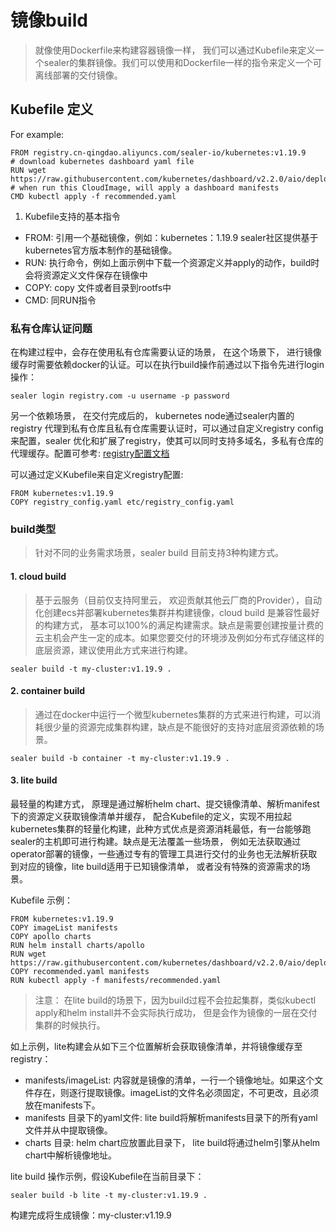 # 镜像build

> 就像使用Dockerfile来构建容器镜像一样， 我们可以通过Kubefile来定义一个sealer的集群镜像。我们可以使用和Dockerfile一样的指令来定义一个可离线部署的交付镜像。
>
>

## Kubefile 定义

For example:

```bigquery
FROM registry.cn-qingdao.aliyuncs.com/sealer-io/kubernetes:v1.19.9
# download kubernetes dashboard yaml file
RUN wget https://raw.githubusercontent.com/kubernetes/dashboard/v2.2.0/aio/deploy/recommended.yaml
# when run this CloudImage, will apply a dashboard manifests
CMD kubectl apply -f recommended.yaml
```

1. Kubefile支持的基本指令

* FROM: 引用一个基础镜像，例如：kubernetes：1.19.9 sealer社区提供基于kubernetes官方版本制作的基础镜像。
* RUN: 执行命令，例如上面示例中下载一个资源定义并apply的动作，build时会将资源定义文件保存在镜像中
* COPY: copy 文件或者目录到rootfs中
* CMD: 同RUN指令

### 私有仓库认证问题

在构建过程中，会存在使用私有仓库需要认证的场景， 在这个场景下， 进行镜像缓存时需要依赖docker的认证。可以在执行build操作前通过以下指令先进行login操作：

```
sealer login registry.com -u username -p password
```

另一个依赖场景， 在交付完成后的， kubernetes node通过sealer内置的registry 代理到私有仓库且私有仓库需要认证时，可以通过自定义registry config来配置，sealer 优化和扩展了registry，使其可以同时支持多域名，多私有仓库的代理缓存。配置可参考: [registry配置文档](../user-guide/docker-image-cache.md)

可以通过定义Kubefile来自定义registry配置:

```bigquery
FROM kubernetes:v1.19.9
COPY registry_config.yaml etc/registry_config.yaml
```

### build类型

> 针对不同的业务需求场景，sealer build 目前支持3种构建方式。

#### 1. cloud build

> 基于云服务（目前仅支持阿里云， 欢迎贡献其他云厂商的Provider），自动化创建ecs并部署kubernetes集群并构建镜像，cloud build 是兼容性最好的构建方式， 基本可以100%的满足构建需求。缺点是需要创建按量计费的云主机会产生一定的成本。如果您要交付的环境涉及例如分布式存储这样的底层资源，建议使用此方式来进行构建。

```bigquery
sealer build -t my-cluster:v1.19.9 .
```

#### 2. container build
> 通过在docker中运行一个微型kubernetes集群的方式来进行构建，可以消耗很少量的资源完成集群构建，缺点是不能很好的支持对底层资源依赖的场景。

```bigquery
sealer build -b container -t my-cluster:v1.19.9 .
```

#### 3. lite build

最轻量的构建方式， 原理是通过解析helm chart、提交镜像清单、解析manifest下的资源定义获取镜像清单并缓存， 配合Kubefile的定义，实现不用拉起kubernetes集群的轻量化构建，此种方式优点是资源消耗最低，有一台能够跑sealer的主机即可进行构建。缺点是无法覆盖一些场景， 例如无法获取通过operator部署的镜像，一些通过专有的管理工具进行交付的业务也无法解析获取到对应的镜像，lite build适用于已知镜像清单， 或者没有特殊的资源需求的场景。

Kubefile 示例：

```bigquery
FROM kubernetes:v1.19.9
COPY imageList manifests
COPY apollo charts
RUN helm install charts/apollo
RUN wget https://raw.githubusercontent.com/kubernetes/dashboard/v2.2.0/aio/deploy/recommended.yaml
COPY recommended.yaml manifests
RUN kubectl apply -f manifests/recommended.yaml
```

> 注意： 在lite build的场景下，因为build过程不会拉起集群，类似kubectl apply和helm install并不会实际执行成功， 但是会作为镜像的一层在交付集群的时候执行。

如上示例，lite构建会从如下三个位置解析会获取镜像清单，并将镜像缓存至registry：

* manifests/imageList: 内容就是镜像的清单，一行一个镜像地址。如果这个文件存在，则逐行提取镜像。imageList的文件名必须固定，不可更改，且必须放在manifests下。
* manifests 目录下的yaml文件: lite build将解析manifests目录下的所有yaml文件并从中提取镜像。
* charts 目录: helm chart应放置此目录下， lite build将通过helm引擎从helm chart中解析镜像地址。

lite build 操作示例，假设Kubefile在当前目录下：

```bigquery
sealer build -b lite -t my-cluster:v1.19.9 .
```

构建完成将生成镜像：my-cluster:v1.19.9